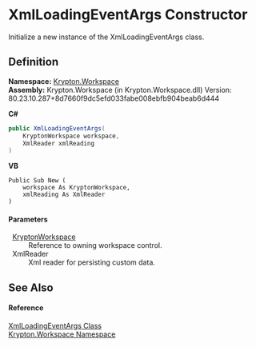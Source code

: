 # XmlLoadingEventArgs Constructor


Initialize a new instance of the XmlLoadingEventArgs class.



## Definition
**Namespace:** <a href="0dbf488f-9676-a1e5-a949-1b4bcea03d52.md">Krypton.Workspace</a>  
**Assembly:** Krypton.Workspace (in Krypton.Workspace.dll) Version: 80.23.10.287+8d7660f9dc5efd033fabe008ebfb904beab6d444

**C#**
``` C#
public XmlLoadingEventArgs(
	KryptonWorkspace workspace,
	XmlReader xmlReading
)
```
**VB**
``` VB
Public Sub New ( 
	workspace As KryptonWorkspace,
	xmlReading As XmlReader
)
```



#### Parameters
<dl><dt>  <a href="a977050a-c9d5-1360-9b5d-5a07a77ae65c.md">KryptonWorkspace</a></dt><dd>Reference to owning workspace control.</dd><dt>  XmlReader</dt><dd>Xml reader for persisting custom data.</dd></dl>

## See Also


#### Reference
<a href="b667710b-da2d-7668-570f-a5c6926f0703.md">XmlLoadingEventArgs Class</a>  
<a href="0dbf488f-9676-a1e5-a949-1b4bcea03d52.md">Krypton.Workspace Namespace</a>  
